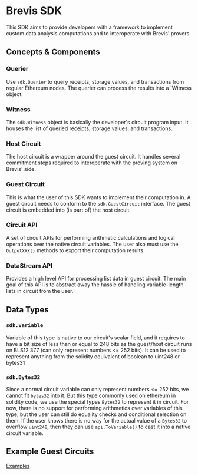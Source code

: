 # Brevis SDK

This SDK aims to provide developers with a framework to implement custom data analysis computations and to interoperate with Brevis' provers.

## Concepts & Components

### Querier

Use `sdk.Querier` to query receipts, storage values, and transactions from regular Ethereum nodes. The querier can process the results into a `Witness object.

### Witness

The `sdk.Witness` object is basically the developer's circuit program input. It houses the list of queried receipts, storage values, and transactions.

### Host Circuit

The host circuit is a wrapper around the guest circuit. It handles several commitment steps required to interoperate with the proving system on Brevis' side.

### Guest Circuit

This is what the user of this SDK wants to implement their computation in. A guest circuit needs to conform to the `sdk.GuestCircuit` interface. The guest circuit is embedded into (is part of) the host circuit. 

### Circuit API

A set of circuit APIs for performing arithmetic calculations and logical operations over the native circuit variables. The user also must use the `OutputXXX()` methods to export their computation results.

### DataStream API

Provides a high level API for processing list data in guest circuit. The main goal of this API is to abstract away the hassle of handling variable-length lists in circuit from the user. 

## Data Types

### `sdk.Variable`

Variable of this type is native to our circuit's scalar field, and it requires to have a bit size of less than or equal to 248 bits as the guest/host circuit runs on BLS12 377 (can only represent numbers <= 252 bits). It can be used to represent anything from the solidity equivalent of boolean to uint248 or bytes31 

### `sdk.Bytes32`

Since a normal circuit variable can only represent numbers <= 252 bits, we cannot fit `bytes32` into it. But this type commonly used on ethereum in solidity code, we use the special types `Bytes32` to represent it in circuit. For now, there is no support for performing arithmetics over variables of this type, but the user can still do equality checks and conditional selection on them. If the user knows there is no way for the actual value of a `Bytes32` to overflow `uint248`, then they can use `api.ToVariable()` to cast it into a native circuit variable.

## Example Guest Circuits

[Examples](examples)
